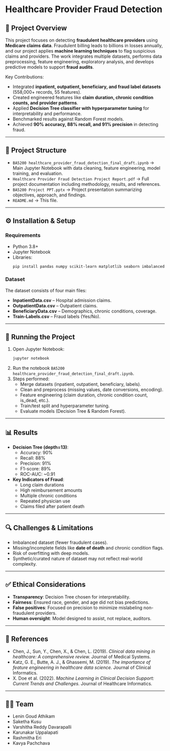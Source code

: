 # Healthcare Provider Fraud Detection

## 📌 Project Overview
This project focuses on detecting **fraudulent healthcare providers** using **Medicare claims data**. Fraudulent billing leads to billions in losses annually, and our project applies **machine learning techniques** to flag suspicious claims and providers. The work integrates multiple datasets, performs data preprocessing, feature engineering, exploratory analysis, and develops predictive models to support **fraud audits**.

Key Contributions:
- Integrated **inpatient, outpatient, beneficiary, and fraud label datasets** (558,000+ records, 55 features).
- Created engineered features like **claim duration, chronic condition counts, and provider patterns**.
- Applied **Decision Tree classifier with hyperparameter tuning** for interpretability and performance.
- Benchmarked results against Random Forest models.
- Achieved **90% accuracy, 88% recall, and 91% precision** in detecting fraud.

---

## 📂 Project Structure
- `BA5200 healthcare_provider_fraud_detection_final_draft.ipynb` → Main Jupyter Notebook with data cleaning, feature engineering, model training, and evaluation.
- `Healthcare Provider Fraud Detection Project Report.pdf` → Full project documentation including methodology, results, and references.
- `BA5200 Project PPT.pptx` → Project presentation summarizing objectives, approach, and findings.
- `README.md` → This file.

---

## ⚙️ Installation & Setup

### Requirements
- Python 3.8+
- Jupyter Notebook
- Libraries:
  ```bash
  pip install pandas numpy scikit-learn matplotlib seaborn imbalanced-learn
  ```

### Dataset
The dataset consists of four main files:
- **InpatientData.csv** – Hospital admission claims.
- **OutpatientData.csv** – Outpatient claims.
- **BeneficiaryData.csv** – Demographics, chronic conditions, coverage.
- **Train-Labels.csv** – Fraud labels (Yes/No).

---

## 🚀 Running the Project
1. Open Jupyter Notebook:
   ```bash
   jupyter notebook
   ```
2. Run the notebook `BA5200 healthcare_provider_fraud_detection_final_draft.ipynb`.
3. Steps performed:
   - Merge datasets (inpatient, outpatient, beneficiary, labels).
   - Clean and preprocess (missing values, date conversions, encoding).
   - Feature engineering (claim duration, chronic condition count, is_dead, etc.).
   - Train/test split and hyperparameter tuning.
   - Evaluate models (Decision Tree & Random Forest).

---

## 📊 Results
- **Decision Tree (depth=13)**:
  - Accuracy: 90%
  - Recall: 88%
  - Precision: 91%
  - F1-score: 89%
  - ROC-AUC: ~0.91
- **Key Indicators of Fraud**:
  - Long claim durations
  - High reimbursement amounts
  - Multiple chronic conditions
  - Repeated physician use
  - Claims filed after patient death

---

## 🔍 Challenges & Limitations
- Imbalanced dataset (fewer fraudulent cases).
- Missing/incomplete fields like **date of death** and chronic condition flags.
- Risk of overfitting with deep models.
- Synthetic/curated nature of dataset may not reflect real-world complexity.

---

## ✅ Ethical Considerations
- **Transparency**: Decision Tree chosen for interpretability.
- **Fairness**: Ensured race, gender, and age did not bias predictions.
- **False positives**: Focused on precision to minimize mislabeling non-fraudulent providers.
- **Human oversight**: Model designed to assist, not replace, auditors.

---

## 📖 References
- Chen, J., Sun, Y., Chen, X., & Chen, L. (2019). *Clinical data mining in healthcare: A comprehensive review.* Journal of Medical Systems.
- Katz, G. E., Butte, A. J., & Ghassemi, M. (2019). *The importance of feature engineering in healthcare data science.* Journal of Clinical Informatics.
- X. Doe et al. (2022). *Machine Learning in Clinical Decision Support: Current Trends and Challenges.* Journal of Healthcare Informatics.

---

## 👨‍💻 Team
- Lenin Goud Athikam
- Saketha Kusu
- Varshitha Reddy Davarapalli
- Karunakar Uppalapati
- Rashmitha Eri
- Kavya Pachchava
